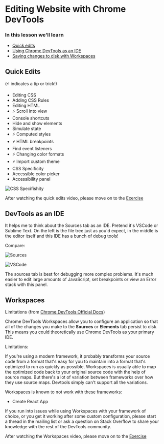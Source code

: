 # Editing Website with Chrome DevTools

### In this lesson we'll learn

- [Quick edits](#quick-edits)
- [Using Chrome DevTools as an IDE](#devtools-as-an-ide)
- [Saving changes to disk with Workspaces](#workspaces)

## Quick Edits

(⚡️ indicates a tip or trick!)

- Editing CSS
- Adding CSS Rules
- Editing HTML
- ⚡️ Scroll into view
- Console shortcuts
- Hide and show elements
- Simulate state
- ⚡️ Computed styles
- ⚡️ HTML breakpoints
- Find event listeners
- ⚡️ Changing color formats
- ⚡️ Import custom theme
- CSS Specificity
- Accessible color picker
- Accessibility panel

![CSS Specifishity](/specifishity.png)

After watching the quick edits video, please move on to the [Exercise](/exercise/Editing)

## DevTools as an IDE

It helps me to think about the Sources tab as an IDE. Pretend it's VSCode or Sublime Text. On the left is the file tree just as you'd expect, in the middle is the editor itself and this IDE has a bunch of debug tools!

Compare:

![Sources](/sources.png)

![VSCode](/vscode.png)

The sources tab is best for debugging more complex problems. It's much easier to edit large amounts of JavaScript, set breakpoints or view an Error stack with this panel.

## Workspaces

Limitations (from [Chrome DevTools Official Docs](https://developers.google.com/web/tools/chrome-devtools/workspaces#limitations))

Chrome DevTools Workspaces allow you to configure an application so that all of the changes you make to the **Sources** or **Elements** tab persist to disk. This means you could theoretically use Chrome DevTools as your primary IDE.

Limitations:

If you're using a modern framework, it probably transforms your source code from a format that's easy for you to maintain into a format that's optimized to run as quickly as possible. Workspaces is usually able to map the optimized code back to your original source code with the help of source maps. But there's a lot of variation between frameworks over how they use source maps. Devtools simply can't support all the variations.

Workspaces is known to not work with these frameworks:

- Create React App

If you run into issues while using Workspaces with your framework of choice, or you get it working after some custom configuration, please start a thread in the mailing list or ask a question on Stack Overflow to share your knowledge with the rest of the DevTools community.

After watching the Workspaces video, please move on to the [Exercise](/exercise/Workspaces)
